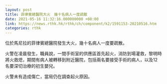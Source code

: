 ```yaml
---
layout: post
title: 菲律賓總醫院大火　幾十名病人一度疏散
date: 2021-05-16 11:32:16.000000000 +08:00
link: https://news.rthk.hk/rthk/ch/component/k2/1591153-20210516.htm
categories: rthk
---
```


位於馬尼拉的菲律賓總醫院發生大火，幾十名病人一度要疏散。

火警在凌晨發生，職員說，一間手術室的供應區首先起火，消防到場灌救，黎明時將火救熄，期間有病人被轉移到附近醫院，包括兩名要接受手術的病人，以及12名要深切治療的初生嬰兒。

火警未有造成傷亡，當局仍在調查起火原因。
